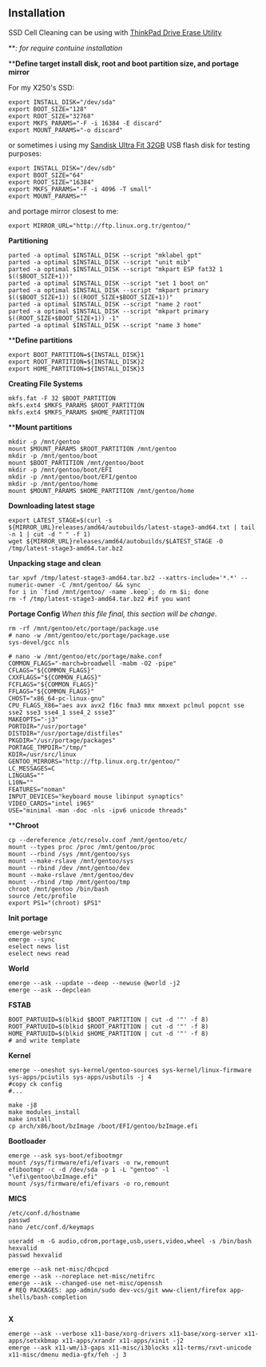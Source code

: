 ## Installation

SSD Cell Cleaning can be using with [ThinkPad Drive Erase Utility](https://pcsupport.lenovo.com/us/en/downloads/ds019026)

***: for require contuine installation*

****Define target install disk, root and boot partition size, and portage mirror**

For my X250's SSD:
```
export INSTALL_DISK="/dev/sda"
export BOOT_SIZE="128"
export ROOT_SIZE="32768"
export MKFS_PARAMS="-F -i 16384 -E discard"
export MOUNT_PARAMS="-o discard"
```

or sometimes i using my [Sandisk Ultra Fit 32GB](https://www.sandisk.com.tr/home/usb-flash/ultra-fit-usb) USB flash disk for testing purposes:
```
export INSTALL_DISK="/dev/sdb"
export BOOT_SIZE="64"
export ROOT_SIZE="16384"
export MKFS_PARAMS="-F -i 4096 -T small"
export MOUNT_PARAMS=""
```

and portage mirror closest to me:
```
export MIRROR_URL="http://ftp.linux.org.tr/gentoo/"
```

**Partitioning**
```
parted -a optimal $INSTALL_DISK --script "mklabel gpt"
parted -a optimal $INSTALL_DISK --script "unit mib"
parted -a optimal $INSTALL_DISK --script "mkpart ESP fat32 1 $(($BOOT_SIZE+1))"
parted -a optimal $INSTALL_DISK --script "set 1 boot on"
parted -a optimal $INSTALL_DISK --script "mkpart primary $(($BOOT_SIZE+1)) $((ROOT_SIZE+$BOOT_SIZE+1))"
parted -a optimal $INSTALL_DISK --script "name 2 root"
parted -a optimal $INSTALL_DISK --script "mkpart primary $((ROOT_SIZE+$BOOT_SIZE+1)) -1"
parted -a optimal $INSTALL_DISK --script "name 3 home"
```

****Define partitions**
```
export BOOT_PARTITION=${INSTALL_DISK}1
export ROOT_PARTITION=${INSTALL_DISK}2
export HOME_PARTITION=${INSTALL_DISK}3
```

**Creating File Systems**
```
mkfs.fat -F 32 $BOOT_PARTITION
mkfs.ext4 $MKFS_PARAMS $ROOT_PARTITION
mkfs.ext4 $MKFS_PARAMS $HOME_PARTITION
```

****Mount partitions**
```
mkdir -p /mnt/gentoo
mount $MOUNT_PARAMS $ROOT_PARTITION /mnt/gentoo
mkdir -p /mnt/gentoo/boot
mount $BOOT_PARTITION /mnt/gentoo/boot
mkdir -p /mnt/gentoo/boot/EFI
mkdir -p /mnt/gentoo/boot/EFI/gentoo
mkdir -p /mnt/gentoo/home
mount $MOUNT_PARAMS $HOME_PARTITION /mnt/gentoo/home
```

**Downloading latest stage**
```
export LATEST_STAGE=$(curl -s ${MIRROR_URL}releases/amd64/autobuilds/latest-stage3-amd64.txt | tail -n 1 | cut -d " " -f 1)
wget ${MIRROR_URL}releases/amd64/autobuilds/$LATEST_STAGE -O /tmp/latest-stage3-amd64.tar.bz2
```

**Unpacking stage and clean**
```
tar xpvf /tmp/latest-stage3-amd64.tar.bz2 --xattrs-include='*.*' --numeric-owner -C /mnt/gentoo/ && sync
for i in `find /mnt/gentoo/ -name .keep`; do rm $i; done
rm -f /tmp/latest-stage3-amd64.tar.bz2 #if you want
```

**Portage Config**
*When this file final, this section will be change.*
```
rm -rf /mnt/gentoo/etc/portage/package.use
# nano -w /mnt/gentoo/etc/portage/package.use
sys-devel/gcc nls

```


```
# nano -w /mnt/gentoo/etc/portage/make.conf
COMMON_FLAGS="-march=broadwell -mabm -O2 -pipe"
CFLAGS="${COMMON_FLAGS}"
CXXFLAGS="${COMMON_FLAGS}"
FCFLAGS="${COMMON_FLAGS}"
FFLAGS="${COMMON_FLAGS}"
CHOST="x86_64-pc-linux-gnu"
CPU_FLAGS_X86="aes avx avx2 f16c fma3 mmx mmxext pclmul popcnt sse sse2 sse3 sse4_1 sse4_2 ssse3"
MAKEOPTS="-j3"
PORTDIR="/usr/portage"
DISTDIR="/usr/portage/distfiles"
PKGDIR="/usr/portage/packages"
PORTAGE_TMPDIR="/tmp/"
KDIR=/usr/src/linux
GENTOO_MIRRORS="http://ftp.linux.org.tr/gentoo/"
LC_MESSAGES=C
LINGUAS="" 
L10N="" 
FEATURES="noman"
INPUT_DEVICES="keyboard mouse libinput synaptics"
VIDEO_CARDS="intel i965"
USE="minimal -man -doc -nls -ipv6 unicode threads"
```

****Chroot**
```
cp --dereference /etc/resolv.conf /mnt/gentoo/etc/
mount --types proc /proc /mnt/gentoo/proc
mount --rbind /sys /mnt/gentoo/sys
mount --make-rslave /mnt/gentoo/sys
mount --rbind /dev /mnt/gentoo/dev
mount --make-rslave /mnt/gentoo/dev
mount --rbind /tmp /mnt/gentoo/tmp
chroot /mnt/gentoo /bin/bash
source /etc/profile
export PS1="(chroot) $PS1"
```

**Init portage**
```
emerge-webrsync
emerge --sync
eselect news list
eselect news read
```

**World**
```
emerge --ask --update --deep --newuse @world -j2
emerge --ask --depclean 
```

**FSTAB**
```
BOOT_PARTUUID=$(blkid $BOOT_PARTITION | cut -d '"' -f 8)
ROOT_PARTUUID=$(blkid $ROOT_PARTITION | cut -d '"' -f 8)
HOME_PARTUUID=$(blkid $HOME_PARTITION | cut -d '"' -f 8)
# and write template
```

**Kernel**
```
emerge --oneshot sys-kernel/gentoo-sources sys-kernel/linux-firmware sys-apps/pciutils sys-apps/usbutils -j 4
#copy ck config
#...

make -j8
make modules_install
make install
cp arch/x86/boot/bzImage /boot/EFI/gentoo/bzImage.efi
```

**Bootloader**
```
emerge --ask sys-boot/efibootmgr
mount /sys/firmware/efi/efivars -o rw,remount
efibootmgr -c -d /dev/sda -p 1 -L "gentoo" -l "\efi\gentoo\bzImage.efi"
mount /sys/firmware/efi/efivars -o ro,remount
```

**MICS**
```
/etc/conf.d/hostname
passwd
nano /etc/conf.d/keymaps

useradd -m -G audio,cdrom,portage,usb,users,video,wheel -s /bin/bash hexvalid
passwd hexvalid

emerge --ask net-misc/dhcpcd
emerge --ask --noreplace net-misc/netifrc
emerge --ask --changed-use net-misc/openssh
# REQ PACKAGES: app-admin/sudo dev-vcs/git www-client/firefox app-shells/bash-completion


```




**X**
```
emerge --ask --verbose x11-base/xorg-drivers x11-base/xorg-server x11-apps/setxkbmap x11-apps/xrandr x11-apps/xinit -j2
emerge --ask x11-wm/i3-gaps x11-misc/i3blocks x11-terms/rxvt-unicode x11-misc/dmenu media-gfx/feh -j 3
```
